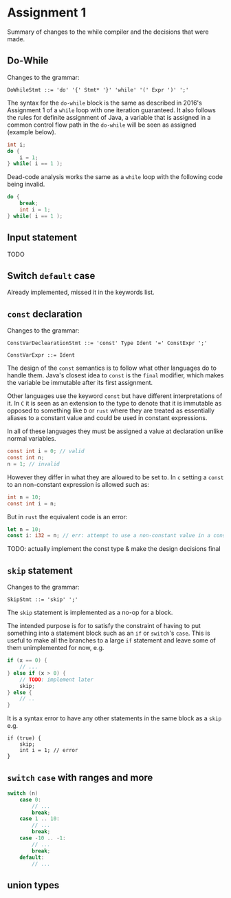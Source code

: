 # Assignment 1

Summary of changes to the while compiler and the decisions that were made.

## Do-While

Changes to the grammar:

```
DoWhileStmt ::= 'do' '{' Stmt* '}' 'while' '(' Expr ')' ';'
```

The syntax for the `do-while` block is the same as described in 2016's Assignment 1
of a `while` loop with one iteration guaranteed.
It also follows the rules for definite assignment of Java, a variable that is assigned
in a common control flow path in the `do-while` will be seen as assigned (example below). 

```java
int i;
do {
    i = 1;
} while( i == 1 );
```

Dead-code analysis works the same as a `while` loop with the following code being
invalid.

```java
do {
    break;
    int i = 1;
} while( i == 1 );
```

## Input statement

TODO

## Switch `default` case

Already implemented, missed it in the keywords list.

## `const` declaration

Changes to the grammar:

```
ConstVarDeclearationStmt ::= 'const' Type Ident '=' ConstExpr ';'

ConstVarExpr ::= Ident
```

The design of the `const` semantics is to follow what other languages do
to handle them. 
Java's closest idea to `const` is the `final` modifier, which makes the variable
be immutable after its first assignment.

Other languages use the keyword `const` but have different interpretations of it.
In `C` it is seen as an extension to the type to denote that it is immutable 
as opposed to something like `D` or `rust` where they are treated as
essentially aliases to a constant value and could be used in constant expressions.

In all of these languages they must be assigned a value at declaration unlike normal
variables.

```c
const int i = 0; // valid
const int n;
n = 1; // invalid
```

However they differ in what they are allowed to be set to.
In `c` setting a `const` to an non-constant expression is allowed such as:

```c
int n = 10;
const int i = n;
```

But in `rust` the equivalent code is an error:

```rust
let n = 10;
const i: i32 = n; // err: attempt to use a non-constant value in a constant 
```

TODO: actually implement the const type & make the design decisions final

## `skip` statement

Changes to the grammar:

```
SkipStmt ::= 'skip' ';'
```

The `skip` statement is implemented as a no-op for a block.

The intended purpose is for to satisfy the constraint of having
to put something into a statement block such as an `if` or `switch`'s `case`.
This is useful to make all the branches to a large `if` statement and leave
some of them unimplemented for now, e.g.

```java
if (x == 0) {
    // ...
} else if (x > 0) {
    // TODO: implement later
    skip;
} else {
    // ..
}
```

It is a syntax error to have any other statements in the same block
as a `skip` e.g.

```
if (true) {
    skip;
    int i = 1; // error
}
```


## `switch` `case` with ranges and more

```java
switch (n)
    case 0:
        // ...
        break;
    case 1 .. 10:
        // ...
        break;
    case -10 .. -1:
        // ...
        break;
    default:
        // ...
```

## union types

